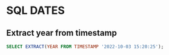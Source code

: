 # SQL DATES

## Extract year from timestamp

```sql
SELECT EXTRACT(YEAR FROM TIMESTAMP '2022-10-03 15:20:25');
```
